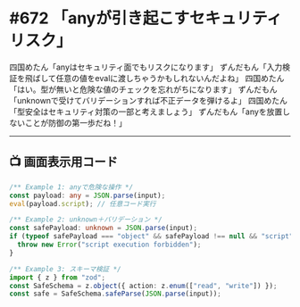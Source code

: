 # #672 「anyが引き起こすセキュリティリスク」

四国めたん「anyはセキュリティ面でもリスクになります」
ずんだもん「入力検証を飛ばして任意の値をevalに渡しちゃうかもしれないんだよね」
四国めたん「はい。型が無いと危険な値のチェックを忘れがちになります」
ずんだもん「unknownで受けてバリデーションすれば不正データを弾けるよ」
四国めたん「型安全はセキュリティ対策の一部と考えましょう」
ずんだもん「anyを放置しないことが防御の第一歩だね！」

---

## 📺 画面表示用コード

```typescript
/** Example 1: anyで危険な操作 */
const payload: any = JSON.parse(input);
eval(payload.script); // 任意コード実行

/** Example 2: unknown＋バリデーション */
const safePayload: unknown = JSON.parse(input);
if (typeof safePayload === "object" && safePayload !== null && "script" in safePayload) {
  throw new Error("script execution forbidden");
}

/** Example 3: スキーマ検証 */
import { z } from "zod";
const SafeSchema = z.object({ action: z.enum(["read", "write"]) });
const safe = SafeSchema.safeParse(JSON.parse(input));
```
